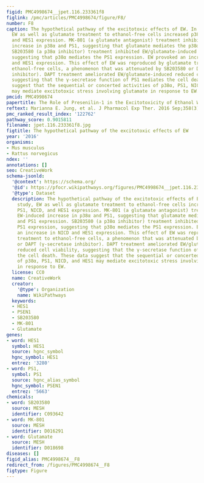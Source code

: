 ```yaml
---
figid: PMC4998674__jpet.116.233361f8
figlink: /pmc/articles/PMC4998674/figure/F8/
number: F8
caption: The hypothetical pathway of the excitotoxic effects of EW. In this study,
  EW as well as glutamate treatment to ethanol-free cells increased p38α, PS1, NICD,
  and HES1 expression. MK-801 (a glutamate antagonist) treatment inhibited EW-induced
  increase in p38α and PS1, suggesting that glutamate mediates the p38α and PS1 expression.
  SB203580 (a p38α inhibitor) treatment inhibited EW/glutamate-induced PS1 expression,
  suggesting that p38α mediates the PS1 expression. EW provoked an increase in NICD
  and HES1 expression. This effect of EW was reproduced by glutamate treatment to
  ethanol-free cells, a phenomenon that was attenuated by SB203580 or DAPT (γ-secretase
  inhibitor). DAPT treatment ameliorated EW/glutamate-induced reduced cell viability,
  suggesting that the γ-secretase function of PS1 mediates the cell death. These data
  suggest that the sequential or concerted activities of p38α, PS1, NICD, and HES1
  may mediate excitotoxic stress involving glutamate in response to EW.
pmcid: PMC4998674
papertitle: The Role of Presenilin-1 in the Excitotoxicity of Ethanol Withdrawal.
reftext: Marianna E. Jung, et al. J Pharmacol Exp Ther. 2016 Sep;358(3):516-526.
pmc_ranked_result_index: '122762'
pathway_score: 0.9015811
filename: jpet.116.233361f8.jpg
figtitle: The hypothetical pathway of the excitotoxic effects of EW
year: '2016'
organisms:
- Mus musculus
- Rattus norvegicus
ndex: ''
annotations: []
seo: CreativeWork
schema-jsonld:
  '@context': https://schema.org/
  '@id': https://pfocr.wikipathways.org/figures/PMC4998674__jpet.116.233361f8.html
  '@type': Dataset
  description: The hypothetical pathway of the excitotoxic effects of EW. In this
    study, EW as well as glutamate treatment to ethanol-free cells increased p38α,
    PS1, NICD, and HES1 expression. MK-801 (a glutamate antagonist) treatment inhibited
    EW-induced increase in p38α and PS1, suggesting that glutamate mediates the p38α
    and PS1 expression. SB203580 (a p38α inhibitor) treatment inhibited EW/glutamate-induced
    PS1 expression, suggesting that p38α mediates the PS1 expression. EW provoked
    an increase in NICD and HES1 expression. This effect of EW was reproduced by glutamate
    treatment to ethanol-free cells, a phenomenon that was attenuated by SB203580
    or DAPT (γ-secretase inhibitor). DAPT treatment ameliorated EW/glutamate-induced
    reduced cell viability, suggesting that the γ-secretase function of PS1 mediates
    the cell death. These data suggest that the sequential or concerted activities
    of p38α, PS1, NICD, and HES1 may mediate excitotoxic stress involving glutamate
    in response to EW.
  license: CC0
  name: CreativeWork
  creator:
    '@type': Organization
    name: WikiPathways
  keywords:
  - HES1
  - PSEN1
  - SB203580
  - MK-801
  - Glutamate
genes:
- word: HES1
  symbol: HES1
  source: hgnc_symbol
  hgnc_symbol: HES1
  entrez: '3280'
- word: PS1,
  symbol: PS1
  source: hgnc_alias_symbol
  hgnc_symbol: PSEN1
  entrez: '5663'
chemicals:
- word: SB203580
  source: MESH
  identifier: C093642
- word: MK-801
  source: MESH
  identifier: D016291
- word: Glutamate
  source: MESH
  identifier: D018698
diseases: []
figid_alias: PMC4998674__F8
redirect_from: /figures/PMC4998674__F8
figtype: Figure
---
```

